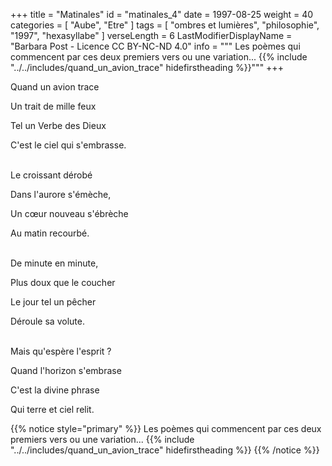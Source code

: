 +++
title = "Matinales"
id = "matinales_4"
date = 1997-08-25
weight = 40
categories = [ "Aube", "Etre" ]
tags = [ "ombres et lumières", "philosophie", "1997", "hexasyllabe" ]
verseLength = 6
LastModifierDisplayName = "Barbara Post - Licence CC BY-NC-ND 4.0"
info = """
Les poèmes qui commencent par ces deux premiers vers ou une variation...
{{% include "../../includes/quand_un_avion_trace" hidefirstheading %}}"""
+++

Quand un avion trace

Un trait de mille feux

Tel un Verbe des Dieux

C'est le ciel qui s'embrasse.

 \
Le croissant dérobé

Dans l'aurore s'émèche,

Un cœur nouveau s'ébrèche

Au matin recourbé.

 \
De minute en minute,

Plus doux que le coucher

Le jour tel un pêcher

Déroule sa volute.

 \
Mais qu'espère l'esprit ?

Quand l'horizon s'embrase

C'est la divine phrase

Qui terre et ciel relit.

{{% notice style="primary" %}}
Les poèmes qui commencent par ces deux premiers vers ou une variation...
{{% include "../../includes/quand_un_avion_trace" hidefirstheading %}}
{{% /notice %}}
